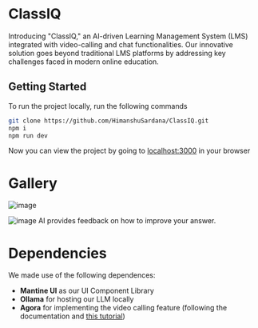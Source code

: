 # ClassIQ
Introducing "ClassIQ," an AI-driven Learning Management System (LMS) integrated with video-calling and chat functionalities. Our innovative solution goes beyond traditional LMS platforms by addressing key challenges faced in modern online education.

## Getting Started
To run the project locally, run the following commands

```bash
git clone https://github.com/HimanshuSardana/ClassIQ.git
npm i
npm run dev
```

Now you can view the project by going to [localhost:3000](localhost:3000) in your browser

# Gallery
![image](https://github.com/HimanshuSardana/ClassIQ/assets/55798183/264fce29-8c4f-46ab-ae4d-c44d625c2c61)

![image](https://github.com/HimanshuSardana/ClassIQ/assets/55798183/485be784-5409-4ba7-8cf9-59c5d718dc1e)
AI provides feedback on how to improve your answer.

# Dependencies
We made use of the following dependences:
- **Mantine UI** as our UI Component Library
- **Ollama** for hosting our LLM locally
- **Agora** for implementing the video calling feature (following the documentation and [this tutorial](https://youtu.be/HX6AM_1-jNM?si=VvRCD7i052q4uZ2_))
